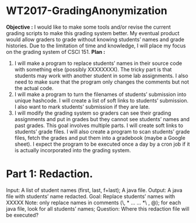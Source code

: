 # WT2017-GradingAnonymization
**Objective :**
I would like to make some tools and/or revise the current grading scripts to make
this grading system better. My eventual product would allow graders to grade without knowing students’ names and grade histories. Due to the limitation of time and knowledge, I will place my focus on the grading system of CSCI 151.
**Plan :**

1. I will make a program to replace students’ names in their source code with something else (possibly XXXXXXXX). The tricky part is that students may work with another student in some lab assignments. I also need to make sure that the program only changes the comments but not the actual code.
2. I will make a program to turn the filenames of students’ submission into unique hashcode. I will create a list of soft links to students’ submission. I also want to mark students’ submission if they are late.
3. I will modify the grading system so graders can see their grading assignments and put in grades but they cannot see students’ names and past grades. This goal involves multiple parts. I will create soft links to students’ grade files. I will also create a program to scan students’ grade files, fetch the grades and put them into a gradebook (maybe a Google sheet). I expect the program to be executed once a day by a cron job if it is actually incorporated into the grading system.

# Part 1: Redaction.
Input: A list of student names (first, last, f+last); A java file.
Output: A java file with students’ name redacted.
Goal: Replace students’ names with XXXXX
Note: only replace names in comments (\\, \* … … *\ , @); 
for each java file, look for all students’ names;
Question: Where this redaction file will be executed?
